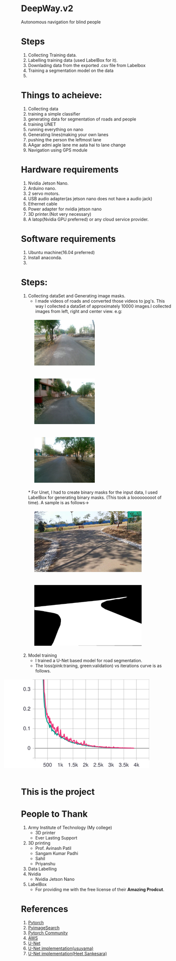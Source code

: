 # DeepWay.v2
Autonomous navigation for blind people
# Steps
1. Collecting Training data.
2. Labelling training data (used LabelBox for it).
3. Downlading data from the exported .csv file from Labelbox
4. Training a segmentation model on the data
5. 

# Things to acheieve:
1. Collecting data
2. training a simple classifier
3. generating data for segmentation of roads and people
4. training UNET
5. running everything on nano
6. Generating lines(making your own lanes
7. pushing the person the leftmost lane
8. AAgar admi agle lane me aata hai to lane change
9. Navigation using GPS module


# Hardware requirements
1. Nvidia Jetson Nano.
2. Arduino nano.
3. 2 servo motors.
4. USB audio adapter(as jetson nano does not have a audio jack)
5. Ethernet cable
6. Power adapter for nvidia jetson nano
7. 3D printer.(Not very necessary)
8. A latop(Nvidia GPU preferred) or any cloud service provider.

# Software requirements
1. Ubuntu machine(16.04 preferred)
2. Install anaconda.
3. 



# Steps:
1. Collecting dataSet and Generating image masks.
    * I made videos of roads and converted those videos to jpg's. This way I collected a dataSet of approximately 10000 images.I collected images from left, right and center view. e.g:<br>
    <img src="readMe/left.jpg" height=150 style="padding:20px;"/>
    <img src="readMe/center.jpg" height=150 style="padding:20px;"/>
    <img src="readMe/right.jpg" height=150 style="padding:20px;"/><br>
    * For Unet, I had to create binary masks for the input data, I used LabelBox for generating binary masks. (This took a looooooooot of time). A sample is as follows-><br>
    <img src="readMe/12.jpg" height=200 style="padding:20px;"/>
    <img src="readMe/12_mask.jpg" height=200 style="padding:20px;"/><br>
2. Model training
    * I trained a U-Net based model for road segmentation. 
    * The loss(pink:traning, green:validation) vs iterations curve is as follows.
    <img src="readMe/loss.svg" style="height=400px;padding:20px;margin-left:-100px;"/>
    
    



# This is the project

# People to Thank
1. Army Institute of Technology (My college)
    * 3D printer
    * Ever Lasting Support
2. 3D printing
    * Prof. Avinash Patil
    * Sangam Kumar Padhi
    * Sahil
    * Priyanshu
3. Data Labelling
4. Nvidia
    * Nvidia Jetson Nano
5. LabelBox
    * For providing me with the free license of their **Amazing Prodcut**.

# References
1. [Pytorch](https://pytorch.org/)
2. [PyimageSearch](https://www.pyimagesearch.com/)
3. [Pytorch Community](https://discuss.pytorch.org/)
4. [AWS](https://aws.amazon.com/)
5. [U-Net](https://arxiv.org/pdf/1505.04597.pdf)
6. [U-Net implementation(usuyama)](https://github.com/usuyama/pytorch-unet)
7. [U-Net implementation(Heet Sankesara)](https://towardsdatascience.com/u-net-b229b32b4a71)

